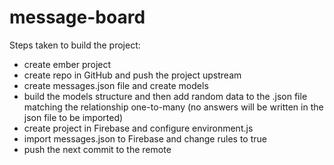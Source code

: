 # message-board

Steps taken to build the project:

* create ember project
* create repo in GitHub and push the project upstream
* create messages.json file and create models
* build the models structure and then add random data to the .json file matching the relationship one-to-many (no answers will be written in the json file to be imported)
* create project in Firebase and configure environment.js
* import messages.json to Firebase and change rules to true
* push the next commit to the remote
